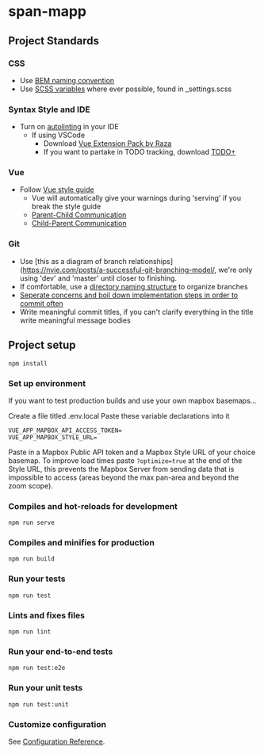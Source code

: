 # span-mapp

## Project Standards
### CSS
- Use [BEM naming convention](http://getbem.com/naming/)
- Use [SCSS variables](https://sass-lang.com/documentation/variables) where ever possible, found in _settings.scss

### Syntax Style and IDE
- Turn on [autolinting](https://alligator.io/vuejs/eslint-vue-vetur/) in your IDE
    - If using VSCode
        - Download [Vue Extension Pack by Raza](https://marketplace.visualstudio.com/items?itemName=mubaidr.vuejs-extension-pack)
        - If you want to partake in TODO tracking, download [TODO+](https://marketplace.visualstudio.com/items?itemName=fabiospampinato.vscode-todo-plus)

### Vue
- Follow [Vue style guide](https://vuejs.org/v2/style-guide/)
    - Vue will automatically give your warnings during 'serving' if you break the style guide
    - [Parent-Child Communication](https://vuejs.org/v2/guide/components.html#Passing-Data-to-Child-Components-with-Props)
    - [Child-Parent Communication](https://vuejs.org/v2/guide/components.html#Listening-to-Child-Components-Events)

### Git
- Use [this as a diagram of branch relationships](https://nvie.com/posts/a-successful-git-branching-model/, we're only using 'dev' and 'master' until closer to finishing.
- If comfortable, use a [directory naming structure](https://coderwall.com/p/qkofma/a-caution-about-git-branch-names-with-s) to organize branches
- [Seperate concerns and boil down implementation steps in order to commit often](https://www.git-tower.com/learn/git/ebook/en/command-line/appendix/best-practices)
- Write meaningful commit titles, if you can't clarify everything in the title write meaningful message bodies

## Project setup
```
npm install
```

### Set up environment
If you want to test production builds and use your own mapbox basemaps...

Create a file titled .env.local
Paste these variable declarations into it
```
VUE_APP_MAPBOX_API_ACCESS_TOKEN=
VUE_APP_MAPBOX_STYLE_URL=
```
Paste in a Mapbox Public API token and a Mapbox Style URL of your choice basemap.
To improve load times paste `?optimize=true` at the end of the Style URL, this prevents the Mapbox Server from sending
data that is impossible to access (areas beyond the max pan-area and beyond the zoom scope).

### Compiles and hot-reloads for development
```
npm run serve
```

### Compiles and minifies for production
```
npm run build
```

### Run your tests
```
npm run test
```

### Lints and fixes files
```
npm run lint
```

### Run your end-to-end tests
```
npm run test:e2e
```

### Run your unit tests
```
npm run test:unit
```

### Customize configuration
See [Configuration Reference](https://cli.vuejs.org/config/).
